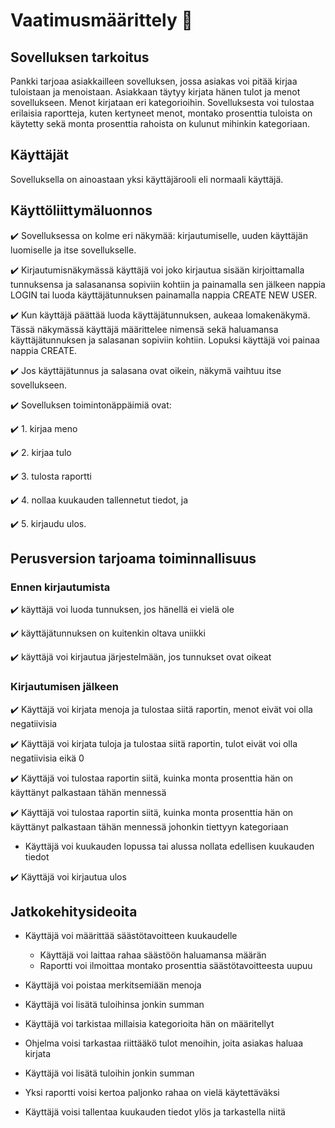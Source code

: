 # Vaatimusmäärittely  :gem:

## Sovelluksen tarkoitus
Pankki tarjoaa asiakkailleen sovelluksen, jossa asiakas voi pitää kirjaa tuloistaan ja menoistaan. Asiakkaan täytyy kirjata hänen tulot ja menot sovellukseen. Menot kirjataan eri kategorioihin. Sovelluksesta voi tulostaa erilaisia raportteja, kuten kertyneet menot, montako prosenttia tuloista on käytetty sekä monta prosenttia rahoista on kulunut mihinkin kategoriaan. 

## Käyttäjät
Sovelluksella on ainoastaan yksi käyttäjärooli eli normaali käyttäjä.

## Käyttöliittymäluonnos

:heavy_check_mark: Sovelluksessa on kolme eri näkymää: kirjautumiselle, uuden käyttäjän luomiselle ja itse sovellukselle.

:heavy_check_mark: Kirjautumisnäkymässä käyttäjä voi joko kirjautua sisään kirjoittamalla tunnuksensa ja salasanansa sopiviin kohtiin ja painamalla sen jälkeen nappia LOGIN tai luoda käyttäjätunnuksen painamalla nappia CREATE NEW USER.

:heavy_check_mark: Kun käyttäjä päättää luoda käyttäjätunnuksen, aukeaa lomakenäkymä. Tässä näkymässä käyttäjä määrittelee nimensä sekä haluamansa käyttäjätunnuksen ja salasanan sopiviin kohtiin. Lopuksi käyttäjä voi painaa nappia CREATE.

:heavy_check_mark: Jos käyttäjätunnus ja salasana ovat oikein, näkymä vaihtuu itse sovellukseen.  

:heavy_check_mark: Sovelluksen toimintonäppäimiä ovat: 

:heavy_check_mark: 1. kirjaa meno

:heavy_check_mark: 2. kirjaa tulo 
	           
:heavy_check_mark: 3. tulosta raportti 

:heavy_check_mark: 4. nollaa kuukauden tallennetut tiedot, ja

:heavy_check_mark: 5. kirjaudu ulos.

## Perusversion tarjoama toiminnallisuus

### Ennen kirjautumista

:heavy_check_mark: käyttäjä voi luoda tunnuksen, jos hänellä ei vielä ole

:heavy_check_mark: käyttäjätunnuksen on kuitenkin oltava uniikki

:heavy_check_mark: käyttäjä voi kirjautua järjestelmään, jos tunnukset ovat oikeat

### Kirjautumisen jälkeen

:heavy_check_mark: Käyttäjä voi kirjata menoja ja tulostaa siitä raportin, menot eivät voi olla negatiivisia

:heavy_check_mark: Käyttäjä voi kirjata tuloja ja tulostaa siitä raportin, tulot eivät voi olla negatiivisia eikä 0

:heavy_check_mark: Käyttäjä voi tulostaa raportin siitä, kuinka monta prosenttia hän on käyttänyt palkastaan tähän mennessä

:heavy_check_mark: Käyttäjä voi tulostaa raportin siitä, kuinka monta prosenttia hän on käyttänyt palkastaan tähän mennessä johonkin tiettyyn kategoriaan

- Käyttäjä voi kuukauden lopussa tai alussa nollata edellisen kuukauden tiedot

:heavy_check_mark: Käyttäjä voi kirjautua ulos

## Jatkokehitysideoita

- Käyttäjä voi määrittää säästötavoitteen kuukaudelle 
  - Käyttäjä voi laittaa rahaa säästöön haluamansa määrän
  - Raportti voi ilmoittaa montako prosenttia säästötavoitteesta uupuu

- Käyttäjä voi poistaa merkitsemiään menoja

- Käyttäjä voi lisätä tuloihinsa jonkin summan

- Käyttäjä voi tarkistaa millaisia kategorioita hän on määritellyt

- Ohjelma voisi tarkastaa riittääkö tulot menoihin, joita asiakas haluaa kirjata

- Käyttäjä voi lisätä tuloihin jonkin summan

- Yksi raportti voisi kertoa paljonko rahaa on vielä käytettäväksi

- Käyttäjä voisi tallentaa kuukauden tiedot ylös ja tarkastella niitä


